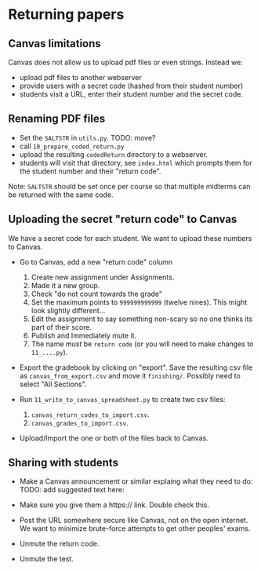 # Returning papers

## Canvas limitations

Canvas does not allow us to upload pdf files or even strings.  Instead we:

  * upload pdf files to another webserver
  * provide users with a secret code (hashed from their student number)
  * students visit a URL, enter their student number and the secret code.


## Renaming PDF files

  * Set the `SALTSTR` in `utils.py`.  TODO: move?
  * call `10_prepare_coded_return.py`
  * upload the resulting `codedReturn` directory to a webserver.
  * students will visit that directory, see `index.html` which prompts
    them for the student number and their "return code".

Note: `SALTSTR` should be set once per course so that multiple midterms
can be returned with the same code.


## Uploading the secret "return code" to Canvas

We have a secret code for each student.  We want to upload these numbers to Canvas.

  * Go to Canvas, add a new "return code" column

      1.  Create new assignment under Assignments.
      2.  Made it a new group.
      3.  Check "do not count towards the grade"
      3.  Set the maximum points to `999999999999` (twelve nines).
          This might look slightly different...
      4.  Edit the assignment to say something non-scary so no one
          thinks its part of their score.
      4.  Publish and Immediately mute it.
      5.  The name *must* be `return code` (or you will need to make
          changes to `11_....py`).

   * Export the gradebook by clicking on "export".  Save the resulting
     csv file as `canvas_from_export.csv` and move it `finishing/`.
     Possibly need to select "All Sections".

   * Run `11_write_to_canvas_spreadsheet.py` to create two csv files:

       1. `canvas_return_codes_to_import.csv`.
       2. `canvas_grades_to_import.csv`.

   * Upload/Import the one or both of the files back to Canvas.


## Sharing with students

   * Make a Canvas announcement or similar explaing what they need
     to do: TODO: add suggested text here:

   * Make sure you give them a https:// link.  Double check this.

   * Post the URL somewhere secure like Canvas, not on the open
     internet.  We want to minimize brute-force attempts to get
     other peoples' exams.

   * Unmute the return code.

   * Unmute the test.

